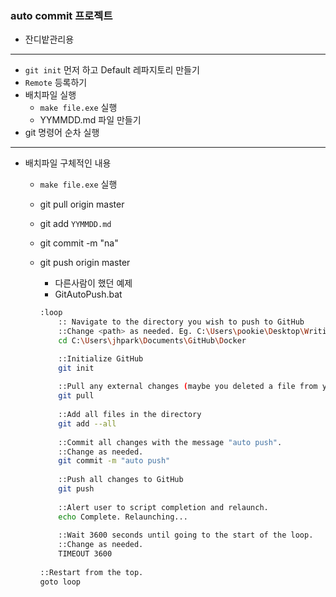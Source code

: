 ### auto commit 프로젝트

- 잔디밭관리용

----

- `git init` 먼저 하고 Default 레파지토리 만들기
- `Remote` 등록하기
- 배치파일 실행
  - `make file.exe`  실행
  - YYMMDD.md 파일 만들기
- git 명령어 순차 실행

---

- 배치파일 구체적인 내용

  - `make file.exe` 실행

  - git pull origin master

  - git add `YYMMDD.md`

  - git commit -m "na"

  - git push origin master

    - 다른사람이 했던 예제
    - GitAutoPush.bat

    ```bash
    :loop
    	:: Navigate to the directory you wish to push to GitHub
    	::Change <path> as needed. Eg. C:\Users\pookie\Desktop\Writings
    	cd C:\Users\jhpark\Documents\GitHub\Docker
    
    	::Initialize GitHub
    	git init
    	
    	::Pull any external changes (maybe you deleted a file from your repo?)
    	git pull
    	
    	::Add all files in the directory
    	git add --all
    	
    	::Commit all changes with the message "auto push". 
    	::Change as needed.
    	git commit -m "auto push"
    	
    	::Push all changes to GitHub 
    	git push
    	
    	::Alert user to script completion and relaunch.
    	echo Complete. Relaunching...
    	
    	::Wait 3600 seconds until going to the start of the loop.
    	::Change as needed.
    	TIMEOUT 3600
    	
    ::Restart from the top.	
    goto loop
    ```